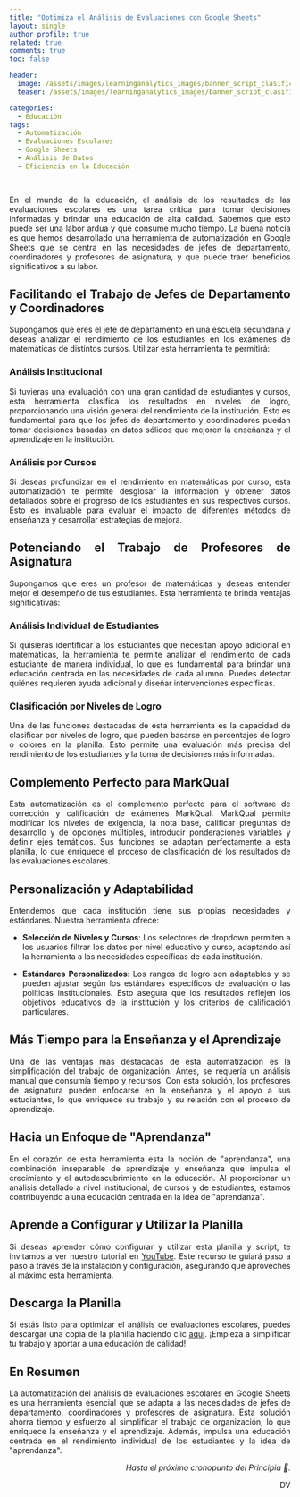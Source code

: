 ```yaml
---
title: "Optimiza el Análisis de Evaluaciones con Google Sheets"
layout: single
author_profile: true
related: true
comments: true
toc: false

header:
  image: /assets/images/learninganalytics_images/banner_script_clasificacion_1.png
  teaser: /assets/images/learninganalytics_images/banner_script_clasificacion_1.png

categories:
  - Educación
tags:
  - Automatización
  - Evaluaciones Escolares
  - Google Sheets
  - Análisis de Datos
  - Eficiencia en la Educación

---
```


<div align="justify" markdown="1">

En el mundo de la educación, el análisis de los resultados de las evaluaciones escolares es una tarea crítica para tomar decisiones informadas y brindar una educación de alta calidad. Sabemos que esto puede ser una labor ardua y que consume mucho tiempo. La buena noticia es que hemos desarrollado una herramienta de automatización en Google Sheets que se centra en las necesidades de jefes de departamento, coordinadores y profesores de asignatura, y que puede traer beneficios significativos a su labor. 

## Facilitando el Trabajo de Jefes de Departamento y Coordinadores

Supongamos que eres el jefe de departamento en una escuela secundaria y deseas analizar el rendimiento de los estudiantes en los exámenes de matemáticas de distintos cursos. Utilizar esta herramienta te permitirá:

### Análisis Institucional

Si tuvieras una evaluación con una gran cantidad de estudiantes y cursos, esta herramienta clasifica los resultados en niveles de logro, proporcionando una visión general del rendimiento de la institución. Esto es fundamental para que los jefes de departamento y coordinadores puedan tomar decisiones basadas en datos sólidos que mejoren la enseñanza y el aprendizaje en la institución.

### Análisis por Cursos

Si deseas profundizar en el rendimiento en matemáticas por curso, esta automatización te permite desglosar la información y obtener datos detallados sobre el progreso de los estudiantes en sus respectivos cursos. Esto es invaluable para evaluar el impacto de diferentes métodos de enseñanza y desarrollar estrategias de mejora.

## Potenciando el Trabajo de Profesores de Asignatura

Supongamos que eres un profesor de matemáticas y deseas entender mejor el desempeño de tus estudiantes. Esta herramienta te brinda ventajas significativas:

### Análisis Individual de Estudiantes

Si quisieras identificar a los estudiantes que necesitan apoyo adicional en matemáticas, la herramienta te permite analizar el rendimiento de cada estudiante de manera individual, lo que es fundamental para brindar una educación centrada en las necesidades de cada alumno. Puedes detectar quiénes requieren ayuda adicional y diseñar intervenciones específicas.

### Clasificación por Niveles de Logro

Una de las funciones destacadas de esta herramienta es la capacidad de clasificar por niveles de logro, que pueden basarse en porcentajes de logro o colores en la planilla. Esto permite una evaluación más precisa del rendimiento de los estudiantes y la toma de decisiones más informadas.

## Complemento Perfecto para MarkQual

Esta automatización es el complemento perfecto para el software de corrección y calificación de exámenes MarkQual. MarkQual permite modificar los niveles de exigencia, la nota base, calificar preguntas de desarrollo y de opciones múltiples, introducir ponderaciones variables y definir ejes temáticos. Sus funciones se adaptan perfectamente a esta planilla, lo que enriquece el proceso de clasificación de los resultados de las evaluaciones escolares.

## Personalización y Adaptabilidad

Entendemos que cada institución tiene sus propias necesidades y estándares. Nuestra herramienta ofrece:

- **Selección de Niveles y Cursos**: Los selectores de dropdown permiten a los usuarios filtrar los datos por nivel educativo y curso, adaptando así la herramienta a las necesidades específicas de cada institución.

- **Estándares Personalizados**: Los rangos de logro son adaptables y se pueden ajustar según los estándares específicos de evaluación o las políticas institucionales. Esto asegura que los resultados reflejen los objetivos educativos de la institución y los criterios de calificación particulares.

## Más Tiempo para la Enseñanza y el Aprendizaje

Una de las ventajas más destacadas de esta automatización es la simplificación del trabajo de organización. Antes, se requería un análisis manual que consumía tiempo y recursos. Con esta solución, los profesores de asignatura pueden enfocarse en la enseñanza y el apoyo a sus estudiantes, lo que enriquece su trabajo y su relación con el proceso de aprendizaje.

## Hacia un Enfoque de "Aprendanza"

En el corazón de esta herramienta está la noción de "aprendanza", una combinación inseparable de aprendizaje y enseñanza que impulsa el crecimiento y el autodescubrimiento en la educación. Al proporcionar un análisis detallado a nivel institucional, de cursos y de estudiantes, estamos contribuyendo a una educación centrada en la idea de "aprendanza".

## Aprende a Configurar y Utilizar la Planilla

Si deseas aprender cómo configurar y utilizar esta planilla y script, te invitamos a ver nuestro tutorial en [YouTube](https://www.youtube.com/channel/UCE9a5RZRjCwvyFlg2ORG1HA). Este recurso te guiará paso a paso a través de la instalación y configuración, asegurando que aproveches al máximo esta herramienta.

## Descarga la Planilla

Si estás listo para optimizar el análisis de evaluaciones escolares, puedes descargar una copia de la planilla haciendo clic [aquí](https://tu-enlace-de-descarga.com). ¡Empieza a simplificar tu trabajo y aportar a una educación de calidad!

## En Resumen

La automatización del análisis de evaluaciones escolares en Google Sheets es una herramienta esencial que se adapta a las necesidades de jefes de departamento, coordinadores y profesores de asignatura. Esta solución ahorra tiempo y esfuerzo al simplificar el trabajo de organización, lo que enriquece la enseñanza y el aprendizaje. Además, impulsa una educación centrada en el rendimiento individual de los estudiantes y la idea de "aprendanza".

</div>

<div align="right" markdown="1">

_Hasta el próximo cronopunto del Principia 🥚._

DV

</div>

